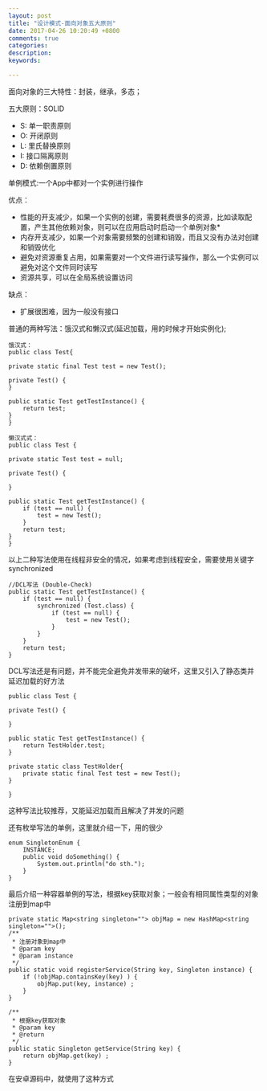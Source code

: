 ```yaml
---
layout: post
title: "设计模式-面向对象五大原则"
date: 2017-04-26 10:20:49 +0800
comments: true
categories: 
description: 
keywords: 

---
```


面向对象的三大特性：封装，继承，多态；

五大原则：SOLID

<!--more-->

* S: 单一职责原则
* O: 开闭原则
* L: 里氏替换原则 
* I: 接口隔离原则
* D: 依赖倒置原则


单例模式:一个App中都对一个实例进行操作

优点：

* 性能的开支减少，如果一个实例的创建，需要耗费很多的资源，比如读取配置，产生其他依赖对象，则可以在应用启动时启动一个单例对象* 
* 内存开支减少，如果一个对象需要频繁的创建和销毁，而且又没有办法对创建和销毁优化
* 避免对资源重复占用，如果需要对一个文件进行读写操作，那么一个实例可以避免对这个文件同时读写
* 资源共享，可以在全局系统设置访问

缺点：

* 扩展很困难，因为一般没有接口


普通的两种写法：饿汉式和懒汉式(延迟加载，用的时候才开始实例化);
	
	饿汉式：
	public class Test{  
  
    private static final Test test = new Test();  
  
    private Test() {  
    }  
  
    public static Test getTestInstance() {  
        return test;  
    }  
	} 
	
	懒汉式式：
	public class Test {

    private static Test test = null;

    private Test() {

    }

    public static Test getTestInstance() {
        if (test == null) {
            test = new Test();
        }
        return test;
    }
	}

以上二种写法使用在线程非安全的情况，如果考虑到线程安全，需要使用关键字synchronized

	//DCL写法 (Double-Check)
	public static Test getTestInstance() {
        if (test == null) {
            synchronized (Test.class) {
                if (test == null) {
                    test = new Test();
                }
            }
        }
        return test;
    }

DCL写法还是有问题，并不能完全避免并发带来的破坏，这里又引入了静态类并延迟加载的好方法

	public class Test {

    private Test() {

    }

    public static Test getTestInstance() {
        return TestHolder.test;
    }

    private static class TestHolder{
        private static final Test test = new Test();
    }

	}
	
这种写法比较推荐，又能延迟加载而且解决了并发的问题

还有枚举写法的单例，这里就介绍一下，用的很少

	enum SingletonEnum {
		INSTANCE;
		public void doSomething() {
			System.out.println("do sth.");
		}
	}
	
最后介绍一种容器单例的写法，根据key获取对象；一般会有相同属性类型的对象注册到map中

	private static Map<string singleton=""> objMap = new HashMap<string singleton="">();
	/**
	 * 注册对象到map中
	 * @param key
	 * @param instance
	 */
	public static void registerService(String key, Singleton instance) {
		if (!objMap.containsKey(key) ) {
			objMap.put(key, instance) ;
		}
	}
	
	/**
	 * 根据key获取对象
	 * @param key
	 * @return
	 */
	public static Singleton getService(String key) {
		return objMap.get(key) ;
	}
	
在安卓源码中，就使用了这种方式